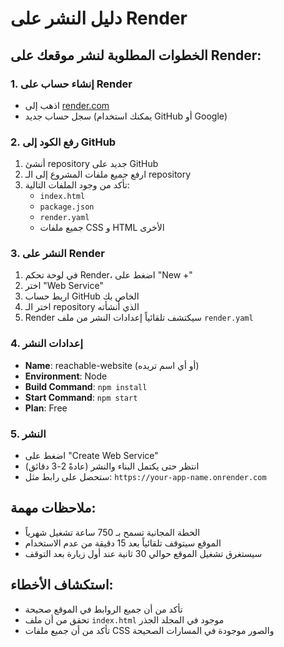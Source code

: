 # دليل النشر على Render

## الخطوات المطلوبة لنشر موقعك على Render:

### 1. إنشاء حساب على Render
- اذهب إلى [render.com](https://render.com)
- سجل حساب جديد (يمكنك استخدام GitHub أو Google)

### 2. رفع الكود إلى GitHub
1. أنشئ repository جديد على GitHub
2. ارفع جميع ملفات المشروع إلى الـ repository
3. تأكد من وجود الملفات التالية:
   - `index.html`
   - `package.json`
   - `render.yaml`
   - جميع ملفات CSS و HTML الأخرى

### 3. النشر على Render
1. في لوحة تحكم Render، اضغط على "New +"
2. اختر "Web Service"
3. اربط حساب GitHub الخاص بك
4. اختر الـ repository الذي أنشأته
5. Render سيكتشف تلقائياً إعدادات النشر من ملف `render.yaml`

### 4. إعدادات النشر
- **Name**: reachable-website (أو أي اسم تريده)
- **Environment**: Node
- **Build Command**: `npm install`
- **Start Command**: `npm start`
- **Plan**: Free

### 5. النشر
- اضغط على "Create Web Service"
- انتظر حتى يكتمل البناء والنشر (عادةً 2-3 دقائق)
- ستحصل على رابط مثل: `https://your-app-name.onrender.com`

## ملاحظات مهمة:
- الخطة المجانية تسمح بـ 750 ساعة تشغيل شهرياً
- الموقع سيتوقف تلقائياً بعد 15 دقيقة من عدم الاستخدام
- سيستغرق تشغيل الموقع حوالي 30 ثانية عند أول زيارة بعد التوقف

## استكشاف الأخطاء:
- تأكد من أن جميع الروابط في الموقع صحيحة
- تحقق من أن ملف `index.html` موجود في المجلد الجذر
- تأكد من أن جميع ملفات CSS والصور موجودة في المسارات الصحيحة 